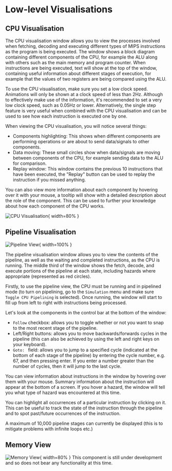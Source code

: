 # Low-level Visualisations #

## CPU Visualisation ##
The CPU visualisation window allows you to view the processes involved when fetching, decoding and executing different types of MIPS instructions as the program is being executed. The window shows a block diagram containing different components of the CPU, for example the ALU along with others such as the main memory and program counter. When instructions are being executed, text will show at the top of the window, containing useful information about different stages of execution, for example that the values of two registers are being compared using the ALU.

To use the CPU visualisation, make sure you set a low clock speed. Animations will only be shown at a clock speed of less than 2Hz. Although to effectively make use of the information, it's recommended to set a very low clock speed, such as 0.05Hz or lower. Alternatively, the single step feature is very useful when combined with the CPU visualisation and can be used to see how each instruction is executed one by one.

When viewing the CPU visualisation, you will notice several things:

- Components highlighting: This shows when different components are performing operations or are about to send data/signals to other components.
- Data moving: These small circles show when data/signals are moving between components of the CPU, for example sending data to the ALU for comparison.
- Replay window: This window contains the previous 10 instructions that have been executed, the "Replay" button can be used to replay the instruction if you missed anything.

You can also view more information about each component by hovering over it with your mouse, a tooltip will show with a detailed description about the role of the component. This can be used to further your knowledge about how each component of the CPU works.


![CPU Visualisation](segments/cpu-visualisation.png){ width=80% }


## Pipeline Visualisation ##
![Pipeline View](segments/pipeline.png){ width=100% }

The pipeline visualisation window allows you to view the contents of the pipeline, as well as the waiting and completed instructions, as the CPU is running. The middle third of the window shows the fetch, decode, and execute portions of the pipeline at each state, including hazards where appropriate (represented as red circles).

Firstly, to use the pipeline view, the CPU must be running and in pipelined mode (to turn on pipelining, go to the `Simulation` menu and make sure `Toggle CPU Pipelining` is selected). Once running, the window will start to fill up from left to right with instructions being processed.

Let's look at the components in the control bar at the bottom of the window:

- `Follow` checkbox: allows you to toggle whether or not you want to snap to the most recent stage of the pipeline.
- Left/Right buttons: allows you to move backwards/forwards cycles in the pipeline (this can also be achieved by using the left and right keys on your keyboard).
- `Goto: ` field: allows you to jump to a specified cycle (indicated at the bottom of each stage of the pipeline) by entering the cycle number, e.g. 67, and then pressing enter. If you enter a number greater than the number of cycles, then it will jump to the last cycle.

You can view information about instructions in the window by hovering over them with your mouse. Summary information about the instruction will appear at the bottom of a screen. If you hover a hazard, the window will tell you what type of hazard was encountered at this time.

You can highlight all occurrences of a particular instruction by clicking on it. This can be useful to track the state of the instruction through the pipeline and to spot past/future occurrences of the instruction.

A maximum of 10,000 pipeline stages can currently be displayed (this is to mitigate problems with infinite loops etc.)


## Memory View ##
![Memory View](segments/memView.png){ width=80% }
This component is still under development and so does not bear any functionality at this time.

